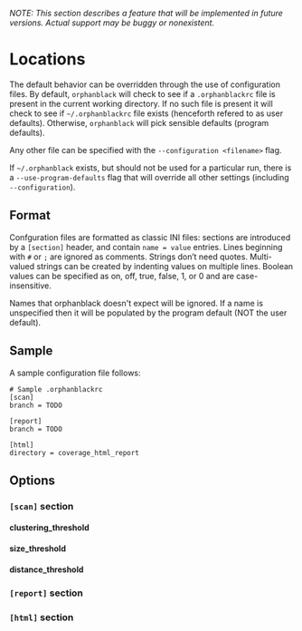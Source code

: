*NOTE: This section describes a feature that will be implemented in future versions. Actual support may be buggy or nonexistent.*

# Locations

The default behavior can be overridden through the use of configuration files. By default, `orphanblack` will check to see if a `.orphanblackrc` file is present in the current working directory. If no such file is present it will check to see if `~/.orphanblackrc` file exists (henceforth refered to as user defaults). Otherwise, `orphanblack` will pick sensible defaults (program defaults).

Any other file can be specified with the `--configuration <filename>` flag.

If `~/.orphanblack` exists, but should not be used for a particular run, there is a `--use-program-defaults` flag that will override all other settings (including `--configuration`).

## Format

Confguration files are formatted as classic INI files: sections are introduced by a `[section]` header, and contain `name = value` entries. Lines beginning with `#` or `;` are ignored as comments. Strings don’t need quotes. Multi-valued strings can be created by indenting values on multiple lines. Boolean values can be specified as on, off, true, false, 1, or 0 and are case-insensitive.

Names that orphanblack doesn't expect will be ignored. If a name is unspecified then it will be populated by the program default (NOT the user default).

## Sample

A sample configuration file follows:

```
# Sample .orphanblackrc
[scan]
branch = TODO

[report]
branch = TODO

[html]
directory = coverage_html_report
```

## Options

### `[scan]` section

#### clustering_threshold

#### size_threshold

#### distance_threshold

### `[report]` section

### `[html]` section